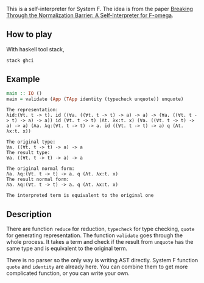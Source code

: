 This is a self-interpreter for System F. The idea is from the paper [Breaking Through the Normalization Barrier: A Self-Interpreter for F-omega](http://web.cs.ucla.edu/~palsberg/paper/popl16-full.pdf).

## How to play
With haskell tool stack,
```
stack ghci
```

## Example
```haskell
main :: IO ()
main = validate (App (TApp identity (typecheck unquote)) unquote)
```

```
The representation:
λid:(∀t. t -> t). id ((∀a. ((∀t. t -> t) -> a) -> a) -> (∀a. ((∀t. t -> t) -> a) -> a)) id (∀t. t -> t) (Λt. λx:t. x) (∀a. ((∀t. t -> t) -> a) -> a) (Λa. λq:(∀t. t -> t) -> a. id ((∀t. t -> t) -> a) q (Λt. λx:t. x))

The original type:
∀a. ((∀t. t -> t) -> a) -> a
The result type:
∀a. ((∀t. t -> t) -> a) -> a

The original normal form:
Λa. λq:(∀t. t -> t) -> a. q (Λt. λx:t. x)
The result normal form:
Λa. λq:(∀t. t -> t) -> a. q (Λt. λx:t. x)

The interpreted term is equivalent to the original one
```

## Description
There are function `reduce` for reduction, `typecheck` for type checking, `quote` for generating representation. The function `validate` goes through the whole process. It takes a term and check if the result from `unquote` has the same type and is equivalent to the original term.

There is no parser so the only way is writing AST directly. System F function `quote` and `identity` are already here. You can combine them to get more complicated function, or you can write your own.
